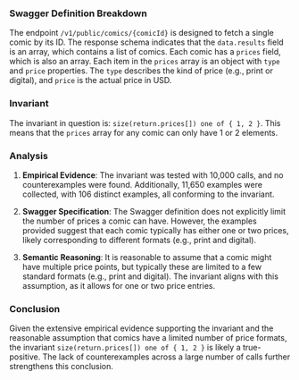 ### Swagger Definition Breakdown

The endpoint `/v1/public/comics/{comicId}` is designed to fetch a single comic by its ID. The response schema indicates that the `data.results` field is an array, which contains a list of comics. Each comic has a `prices` field, which is also an array. Each item in the `prices` array is an object with `type` and `price` properties. The `type` describes the kind of price (e.g., print or digital), and `price` is the actual price in USD.

### Invariant

The invariant in question is: `size(return.prices[]) one of { 1, 2 }`. This means that the `prices` array for any comic can only have 1 or 2 elements.

### Analysis

1. **Empirical Evidence**: The invariant was tested with 10,000 calls, and no counterexamples were found. Additionally, 11,650 examples were collected, with 106 distinct examples, all conforming to the invariant.

2. **Swagger Specification**: The Swagger definition does not explicitly limit the number of prices a comic can have. However, the examples provided suggest that each comic typically has either one or two prices, likely corresponding to different formats (e.g., print and digital).

3. **Semantic Reasoning**: It is reasonable to assume that a comic might have multiple price points, but typically these are limited to a few standard formats (e.g., print and digital). The invariant aligns with this assumption, as it allows for one or two price entries.

### Conclusion

Given the extensive empirical evidence supporting the invariant and the reasonable assumption that comics have a limited number of price formats, the invariant `size(return.prices[]) one of { 1, 2 }` is likely a true-positive. The lack of counterexamples across a large number of calls further strengthens this conclusion.
